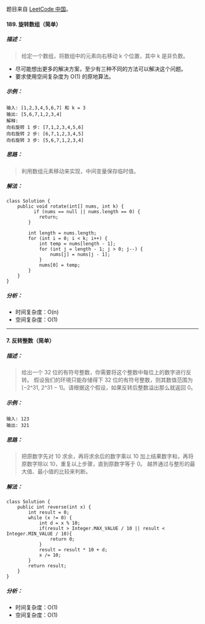 题目来自 [LeetCode 中国](https://leetcode-cn.com/)。

#### 189. 旋转数组（简单）

##### 描述：

> 给定一个数组，将数组中的元素向右移动 k 个位置，其中 k 是非负数。
  - 尽可能想出更多的解决方案，至少有三种不同的方法可以解决这个问题。
  - 要求使用空间复杂度为 O(1) 的原地算法。

##### 示例：

```
输入: [1,2,3,4,5,6,7] 和 k = 3
输出: [5,6,7,1,2,3,4]
解释:
向右旋转 1 步: [7,1,2,3,4,5,6]
向右旋转 2 步: [6,7,1,2,3,4,5]
向右旋转 3 步: [5,6,7,1,2,3,4]
```

##### 思路：

> 利用数组元素移动来实现，中间变量保存临时值。

##### 解法：

```
class Solution {
    public void rotate(int[] nums, int k) {
          if (nums == null || nums.length == 0) {
            return;
        }

        int length = nums.length;
        for (int i = 0; i < k; i++) {
            int temp = nums[length - 1];
            for (int j = length - 1; j > 0; j--) {
                nums[j] = nums[j - 1];
            }
            nums[0] = temp;
        }
    }
}

```

##### 分析：

- 时间复杂度：O(n)
- 空间复杂度：O(1)

-----

#### 7. 反转整数（简单）

##### 描述：

> 给出一个 32 位的有符号整数，你需要将这个整数中每位上的数字进行反转。
假设我们的环境只能存储得下 32 位的有符号整数，则其数值范围为 [−2^31,  2^31 − 1]。请根据这个假设，如果反转后整数溢出那么就返回 0。

##### 示例：

```
输入: 123
输出: 321
```

##### 思路：

> 把原数字先对 10 求余，再将求余后的数字乘以 10 加上结果数字和，再将原数字除以 10，重复以上步骤，直到原数字等于 0。
> 越界通过与整形的最大值、最小值的比较来判断。

##### 解法：

```
class Solution {
    public int reverse(int x) {
        int result = 0;
        while (x != 0) {
            int d = x % 10;
            if(result > Integer.MAX_VALUE / 10 || result < Integer.MIN_VALUE / 10){
                return 0;
            }
            result = result * 10 + d;
            x /= 10;
        }
        return result;
    }
}
```

##### 分析：

- 时间复杂度：O(1)
- 空间复杂度：O(1)
